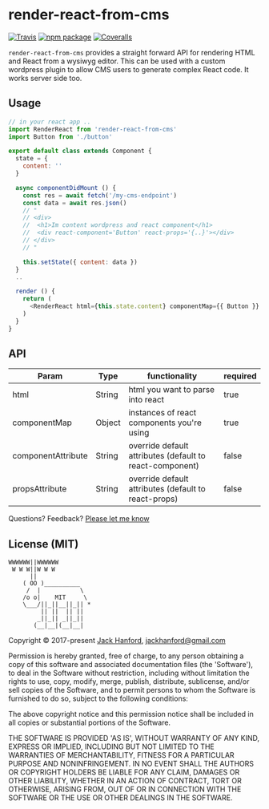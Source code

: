 # render-react-from-cms

[![Travis][build-badge]][build]
[![npm package][npm-badge]][npm]
[![Coveralls][coveralls-badge]][coveralls]

`render-react-from-cms` provides a straight forward API for rendering HTML and React from a wysiwyg editor. This can be used with a custom wordpress plugin to allow CMS users to generate complex React code. It works server side too.

[build-badge]: https://img.shields.io/travis/user/repo/master.png?style=flat-square
[build]: https://travis-ci.org/user/repo

[npm-badge]: https://img.shields.io/npm/v/npm-package.png?style=flat-square
[npm]: https://www.npmjs.org/package/npm-package

[coveralls-badge]: https://img.shields.io/coveralls/user/repo/master.png?style=flat-square
[coveralls]: https://coveralls.io/github/user/repo

## Usage

```js
// in your react app ..
import RenderReact from 'render-react-from-cms'
import Button from './button'

export default class extends Component {
  state = {
    content: ''
  }

  async componentDidMount () {
    const res = await fetch('/my-cms-endpoint')
    const data = await res.json()
    // "
    // <div>
    //  <h1>Im content wordpress and react component</h1>
    //  <div react-component='Button' react-props='{..}'></div>
    // </div>
    // "

    this.setState({ content: data })
  }
  ..

  render () {
    return (
      <RenderReact html={this.state.content} componentMap={{ Button }} />
    )
  }
}
```

## API

| Param          | Type    | functionality | required |
|----------------|---------|-----------------|-----------------|
| html           | String | html you want to parse into react | true |
| componentMap       | Object    | instances of react components you're using | true |
| componentAttribute | String | override default attributes (default to react-component) | false |
| propsAttribute | String | override default attributes (default to react-props) | false |

Questions? Feedback? [Please let me know](https://github.com/hanford/render-react-from-cms/issues/new)

## License (MIT)

```
WWWWWW||WWWWWW
 W W W||W W W
      ||
    ( OO )__________
     /  |           \
    /o o|    MIT     \
    \___/||_||__||_|| *
         || ||  || ||
        _||_|| _||_||
       (__|__|(__|__|
```
Copyright © 2017-present [Jack Hanford](http://jackhanford.com), jackhanford@gmail.com

Permission is hereby granted, free of charge, to any person obtaining a copy of this software and associated documentation files (the 'Software'), to deal in the Software without restriction, including without limitation the rights to use, copy, modify, merge, publish, distribute, sublicense, and/or sell copies of the Software, and to permit persons to whom the Software is furnished to do so, subject to the following conditions:

The above copyright notice and this permission notice shall be included in all copies or substantial portions of the Software.

THE SOFTWARE IS PROVIDED 'AS IS', WITHOUT WARRANTY OF ANY KIND, EXPRESS OR IMPLIED, INCLUDING BUT NOT LIMITED TO THE WARRANTIES OF MERCHANTABILITY, FITNESS FOR A PARTICULAR PURPOSE AND NONINFRINGEMENT. IN NO EVENT SHALL THE AUTHORS OR COPYRIGHT HOLDERS BE LIABLE FOR ANY CLAIM, DAMAGES OR OTHER LIABILITY, WHETHER IN AN ACTION OF CONTRACT, TORT OR OTHERWISE, ARISING FROM, OUT OF OR IN CONNECTION WITH THE SOFTWARE OR THE USE OR OTHER DEALINGS IN THE SOFTWARE.
